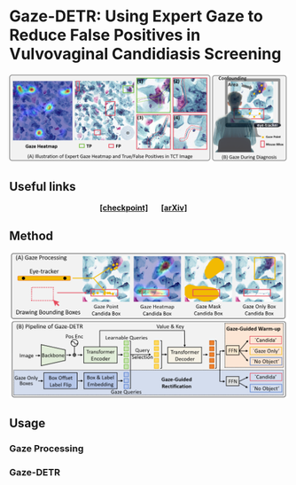 # Gaze-DETR: Using Expert Gaze to Reduce False Positives in Vulvovaginal Candidiasis Screening

![Intro](./image/intro.png)
## Useful links

<div align="center">
    <a href="https://absterzhu.github.io/melo.github.io/" class="button"><b>[checkpoint]</b></a> &nbsp;&nbsp;&nbsp;&nbsp;
    <a href= class="button"><b>[arXiv]</b></a> &nbsp;&nbsp;&nbsp;&nbsp;
</div>

## Method
![Intro](./image/method.png)

## Usage

### Gaze Processing

### Gaze-DETR
